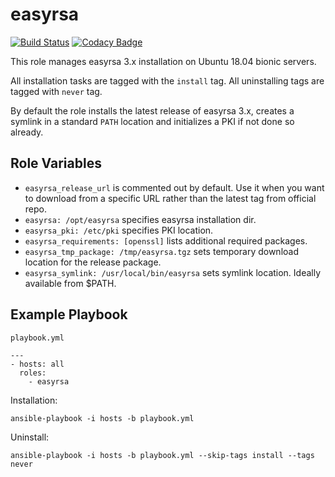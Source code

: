 easyrsa
=========

[![Build Status](https://travis-ci.org/vduseev/ansible-role-easyrsa.svg?branch=master)](https://travis-ci.org/vduseev/ansible-role-easyrsa)
[![Codacy Badge](https://api.codacy.com/project/badge/Grade/bf3aa1d48f0e4e55b6620d9e198540f4)](https://www.codacy.com/manual/vduseev/ansible-role-easyrsa?utm_source=github.com&amp;utm_medium=referral&amp;utm_content=vduseev/ansible-role-easyrsa&amp;utm_campaign=Badge_Grade)

This role manages easyrsa 3.x installation on Ubuntu 18.04 bionic servers.

All installation tasks are tagged with the `install` tag. All uninstalling tags are tagged with `never` tag.

By default the role installs the latest release of easyrsa 3.x, creates a symlink in a standard `PATH` location and initializes a PKI if not done so already.

Role Variables
--------------

- `easyrsa_release_url` is commented out by default. Use it when you want to download from a specific URL rather than the latest tag from official repo.
- `easyrsa: /opt/easyrsa` specifies easyrsa installation dir.
- `easyrsa_pki: /etc/pki` specifies PKI location.
- `easyrsa_requirements: [openssl]` lists additional required packages.
- `easyrsa_tmp_package: /tmp/easyrsa.tgz` sets temporary download location for the release package.
- `easyrsa_symlink: /usr/local/bin/easyrsa` sets symlink location. Ideally available from $PATH.

Example Playbook
----------------

`playbook.yml`
```
---
- hosts: all
  roles:
    - easyrsa
```

Installation:
```
ansible-playbook -i hosts -b playbook.yml
```

Uninstall:
```
ansible-playbook -i hosts -b playbook.yml --skip-tags install --tags never
```
